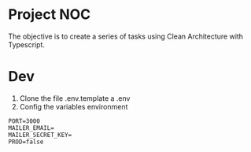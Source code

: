  # Project NOC
 The objective is to create a series of tasks using Clean Architecture with Typescript.

 # Dev
 1. Clone the file .env.template a .env
 2. Config the variables environment
 ```
PORT=3000
MAILER_EMAIL=
MAILER_SECRET_KEY=
PROD=false
 ```	